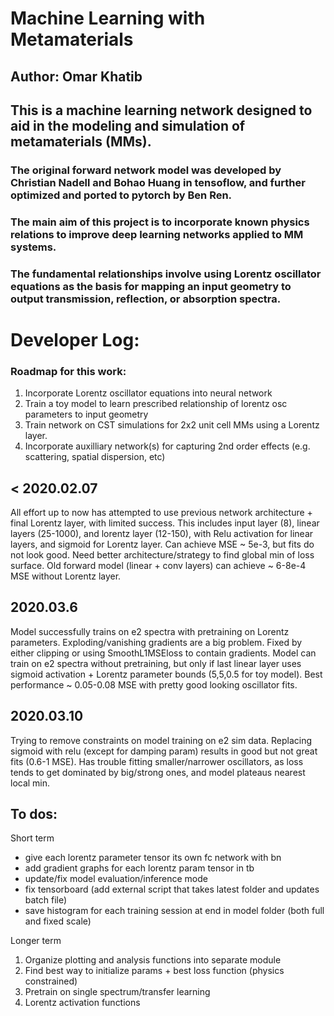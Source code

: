 # Machine Learning with Metamaterials 
## Author: Omar Khatib

## This is a machine learning network designed to aid in the modeling and simulation of metamaterials (MMs). 
### The original forward network model was developed by Christian Nadell and Bohao Huang in tensoflow, and further optimized and ported to pytorch by Ben Ren. 

### The main aim of this project is to incorporate known physics relations to improve deep learning networks applied to MM systems. 
### The fundamental relationships involve using Lorentz oscillator equations as the basis for mapping an input geometry to output transmission, reflection, or absorption spectra. 

# Developer Log:

### Roadmap for this work:
1. Incorporate Lorentz oscillator equations into neural network
2. Train a toy model to learn prescribed relationship of lorentz osc parameters to input geometry
3. Train network on CST simulations for 2x2 unit cell MMs using a Lorentz layer. 
4. Incorporate auxilliary network(s) for capturing 2nd order effects (e.g. scattering, spatial dispersion, etc)

## < 2020.02.07
All effort up to now has attempted to use previous network architecture + final Lorentz layer, with limited success.
This includes input layer (8), linear layers (25-1000), and lorentz layer (12-150), with Relu activation for linear layers, and sigmoid for Lorentz layer. 
Can achieve MSE ~ 5e-3, but fits do not look good. Need better architecture/strategy to find global min of loss surface.
Old forward model (linear + conv layers) can achieve ~ 6-8e-4 MSE without Lorentz layer.  

## 2020.03.6
Model successfully trains on e2 spectra with pretraining on Lorentz parameters. Exploding/vanishing gradients
are a big problem. Fixed by either clipping or using SmoothL1MSEloss to contain gradients. Model can train on e2 spectra
without pretraining, but only if last linear layer uses sigmoid activation + Lorentz parameter bounds 
(5,5,0.5 for toy model). Best performance ~ 0.05-0.08 MSE with pretty good looking oscillator fits. 

## 2020.03.10
Trying to remove constraints on model training on e2 sim data. Replacing sigmoid with relu (except for damping param)
results in good but not great fits (0.6-1 MSE). Has trouble fitting smaller/narrower oscillators, as loss tends
to get dominated by big/strong ones, and model plateaus nearest local min. 

## To dos:

Short term
- give each lorentz parameter tensor its own fc network with bn
- add gradient graphs for each lorentz param tensor in tb
- update/fix model evaluation/inference mode
- fix tensorboard (add external script that takes latest folder and updates batch file)
- save histogram for each training session at end in model folder (both full and fixed scale)


Longer term
1. Organize plotting and analysis functions into separate module
2. Find best way to initialize params + best loss function (physics constrained)
3. Pretrain on single spectrum/transfer learning
4. Lorentz activation functions


